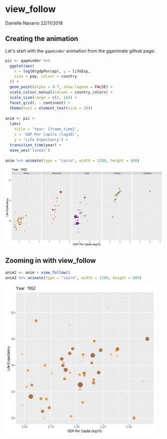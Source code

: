 view\_follow
================
Danielle Navarro
22/11/2018

Creating the animation
----------------------

Let's start with the `gapminder` animation from the gganimate github page:

``` r
pic <- gapminder %>%
  ggplot(aes(
    x = log10(gdpPercap), y = lifeExp, 
    size = pop, colour = country
  )) +
  geom_point(alpha = 0.7, show.legend = FALSE) +
  scale_colour_manual(values = country_colors) +
  scale_size(range = c(2, 16)) +
  facet_grid(. ~ continent) + 
  theme(text = element_text(size = 20))

anim <- pic + 
  labs(
    title = 'Year: {frame_time}', 
    x = 'GDP Per Capita (log10)', 
    y = 'Life Expectancy') +
  transition_time(year) +
  ease_aes('linear')

anim %>% animate(type = "cairo", width = 1200, height = 600)
```

![](view_follow_files/figure-markdown_github/initialanimation-1.gif)

Zooming in with view\_follow
----------------------------

``` r
anim2 <- anim + view_follow()
anim2 %>% animate(type = "cairo", width = 1200, height = 600)
```

![](view_follow_files/figure-markdown_github/viewfollow1-1.gif)
